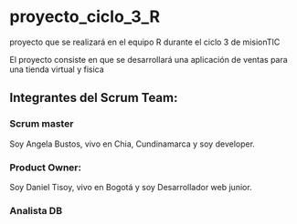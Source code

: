 # proyecto_ciclo_3_R
proyecto que se realizará en el equipo R durante el ciclo 3 de misionTIC


El proyecto consiste en que se desarrollará una aplicación de ventas para una tienda virtual y fisica

## Integrantes del Scrum Team: 

### Scrum master
Soy Angela Bustos, vivo en Chia, Cundinamarca y soy developer.
### Product Owner:
Soy Daniel Tisoy, vivo en Bogotá y soy Desarrollador web junior.

### Analista DB

### 

